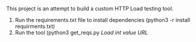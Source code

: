 This project is an attempt to build a custom HTTP Load testing tool.

1. Run the requirements.txt file to install dependencies (python3 -r install requirments.txt)
2. Run the tool (python3 get_reqs.py *Load int value* *URL*